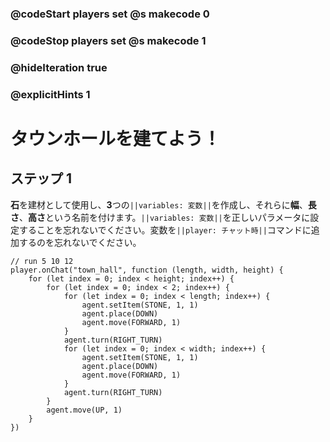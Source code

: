 ### @codeStart players set @s makecode 0
### @codeStop players set @s makecode 1

### @hideIteration true 
### @explicitHints 1


# タウンホールを建てよう！

## ステップ 1
**石**を建材として使用し、**3**つの``||variables: 変数||``を作成し、それらに**幅**、**長さ**、**高さ**という名前を付けます。``||variables: 変数||``を正しいパラメータに設定することを忘れないでください。変数を``||player: チャット時||``コマンドに追加するのを忘れないでください。

```ghost
// run 5 10 12
player.onChat("town_hall", function (length, width, height) {
    for (let index = 0; index < height; index++) {
        for (let index = 0; index < 2; index++) {
            for (let index = 0; index < length; index++) {
                agent.setItem(STONE, 1, 1)
                agent.place(DOWN)
                agent.move(FORWARD, 1)
            }
            agent.turn(RIGHT_TURN)
            for (let index = 0; index < width; index++) {
                agent.setItem(STONE, 1, 1)
                agent.place(DOWN)
                agent.move(FORWARD, 1)
            }
            agent.turn(RIGHT_TURN)
        }
        agent.move(UP, 1)
    }
})
```
